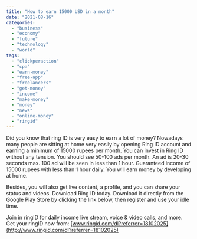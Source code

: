 ```yaml
---
title: "How to earn 15000 USD in a month"
date: "2021-08-16"
categories: 
  - "business"
  - "economy"
  - "future"
  - "technology"
  - "world"
tags: 
  - "clickperaction"
  - "cpa"
  - "earn-money"
  - "free-app"
  - "freelancers"
  - "get-money"
  - "income"
  - "make-money"
  - "money"
  - "news"
  - "online-money"
  - "ringid"
---
```


Did you know that ring ID is very easy to earn a lot of money? Nowadays many people are sitting at home very easily by opening Ring ID account and earning a minimum of 15000 rupees per month. You can invest in Ring ID without any tension. You should see 50-100 ads per month. An ad is 20-30 seconds max. 100 ad will be seen in less than 1 hour. Guaranteed income of 15000 rupees with less than 1 hour daily. You will earn money by developing at home.

Besides, you will also get live content, a profile, and you can share your status and videos. Download Ring ID today. Download it directly from the Google Play Store by clicking the link below, then register and use your idle time.

Join in ringID for daily income live stream, voice & video calls, and more. Get your ringID now from: [www.ringid.com/dl?referrer=18102025](http://www.ringid.com/dl?referrer=18102025)
